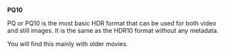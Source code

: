 **PQ10**<br>

PQ or PQ10 is the most basic HDR format that can be used for both video and still images. It is the same as the HDR10 format without any metadata.

You will find this mainly with older movies.
